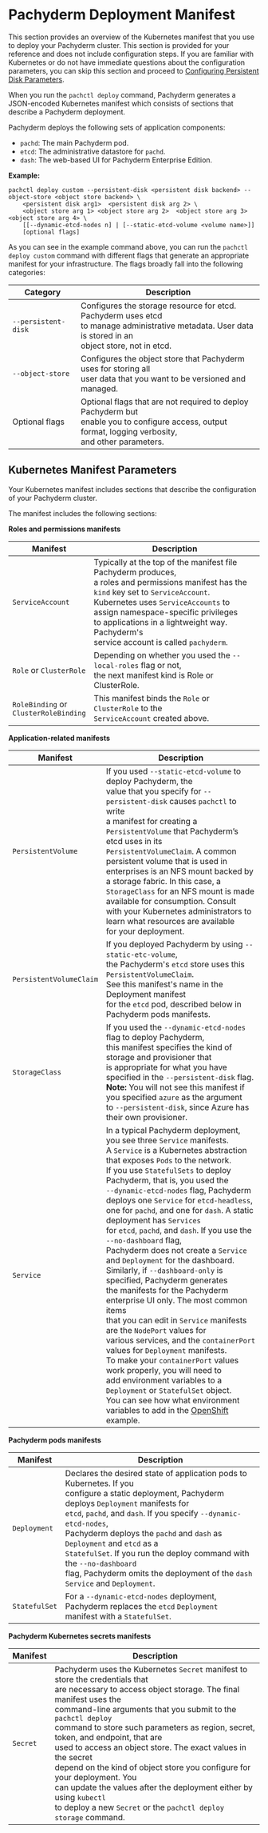 # Pachyderm Deployment Manifest

This section provides an overview of the Kubernetes manifest that you use to
deploy your Pachyderm cluster. This section is provided for your reference and
does not include configuration steps. If you are familiar with Kubernetes or do
not have immediate questions about the configuration parameters, you can skip
this section and proceed to
[Configuring Persistent Disk Parameters](deploy_custom_configuring_persistent_disk_parameters.md).

When you run the `pachctl deploy` command, Pachyderm generates a JSON-encoded
Kubernetes manifest which consists of sections that describe a Pachyderm
deployment.

Pachyderm deploys the following sets of application components:

-   `pachd`: The main Pachyderm pod.
-   `etcd`: The administrative datastore for `pachd`.
-   `dash`: The web-based UI for Pachyderm Enterprise Edition.

**Example:**

```
pachctl deploy custom --persistent-disk <persistent disk backend> --object-store <object store backend> \
    <persistent disk arg1>  <persistent disk arg 2> \
    <object store arg 1> <object store arg 2>  <object store arg 3>  <object store arg 4> \
    [[--dynamic-etcd-nodes n] | [--static-etcd-volume <volume name>]]
    [optional flags]
```

As you can see in the example command above, you can run the
`pachctl deploy custom` command with different flags that generate an
appropriate manifest for your infrastructure. The flags broadly fall into the
following categories:

| Category            | Description                                                                                                                                                     |
| ------------------- | --------------------------------------------------------------------------------------------------------------------------------------------------------------- |
| `--persistent-disk` | Configures the storage resource for etcd. Pachyderm uses etcd <br> to manage administrative metadata. User data is stored in an <br> object store, not in etcd. |
| `--object-store`    | Configures the object store that Pachyderm uses for storing all <br> user data that you want to be versioned and managed.                                       |
| Optional flags      | Optional flags that are not required to deploy Pachyderm but <br> enable you to configure access, output format, logging verbosity, <br>and other parameters.   |

## Kubernetes Manifest Parameters

Your Kubernetes manifest includes sections that describe the configuration of
your Pachyderm cluster.

The manifest includes the following sections:

**Roles and permissions manifests**

| Manifest                                   | Description                                                                                                                                                                                                                                                                                                                      |
| ------------------------------------------ | -------------------------------------------------------------------------------------------------------------------------------------------------------------------------------------------------------------------------------------------------------------------------------------------------------------------------------- |
| `ServiceAccount`                           | Typically at the top of the manifest file Pachyderm produces, <br> a roles and permissions manifest has the `kind` key set to `ServiceAccount`. <br> Kubernetes uses `ServiceAccounts` to assign namespace-specific privileges<br> to applications in a lightweight way. Pachyderm's <br> service account is called `pachyderm`. |
| `Role` or `ClusterRole`                    | Depending on whether you used the `--local-roles` flag or not, <br>the next manifest kind is Role or ClusterRole.                                                                                                                                                                                                                |
| `RoleBinding` or <br> `ClusterRoleBinding` | This manifest binds the `Role` or `ClusterRole` to the <br>`ServiceAccount` created above.                                                                                                                                                                                                                                       |

**Application-related manifests**

| Manifest                | Description                                                                                                                                                                                                                                                                                                                                                                                                                                                                                                                                                                                                                                                                                                                                                                                                                                                                                                                                                                                                                                                                                                                         |
| ----------------------- | ----------------------------------------------------------------------------------------------------------------------------------------------------------------------------------------------------------------------------------------------------------------------------------------------------------------------------------------------------------------------------------------------------------------------------------------------------------------------------------------------------------------------------------------------------------------------------------------------------------------------------------------------------------------------------------------------------------------------------------------------------------------------------------------------------------------------------------------------------------------------------------------------------------------------------------------------------------------------------------------------------------------------------------------------------------------------------------------------------------------------------------- |
| `PersistentVolume`      | If you used `--static-etcd-volume` to deploy Pachyderm, the <br> value that you specify for `--persistent-disk` causes `pachctl` to write <br> a manifest for creating a `PersistentVolume` that Pachyderm’s etcd uses in its <br> `PersistentVolumeClaim`. A common persistent volume that is used in <br>enterprises is an NFS mount backed by a storage fabric. In this case, a <br> `StorageClass` for an NFS mount is made available for consumption. Consult <br> with your Kubernetes administrators to learn what resources are available <br> for your deployment.                                                                                                                                                                                                                                                                                                                                                                                                                                                                                                                                                         |
| `PersistentVolumeClaim` | If you deployed Pachyderm by using `--static-etc-volume`, <br> the Pachyderm's `etcd` store uses this `PersistentVolumeClaim`.<br> See this manifest's name in the Deployment manifest <br> for the `etcd` pod, described below in Pachyderm pods manifests.                                                                                                                                                                                                                                                                                                                                                                                                                                                                                                                                                                                                                                                                                                                                                                                                                                                                        |
| `StorageClass`          | If you used the `--dynamic-etcd-nodes` flag to deploy Pachyderm, <br> this manifest specifies the kind of storage and provisioner that <br>is appropriate for what you have specified in the `--persistent-disk` flag. <br> **Note:** You will not see this manifest if you specified `azure` as the argument <br> to `--persistent-disk`, since Azure has their own provisioner.                                                                                                                                                                                                                                                                                                                                                                                                                                                                                                                                                                                                                                                                                                                                                   |
| `Service`               | In a typical Pachyderm deployment, you see three `Service` manifests.<br> A `Service` is a Kubernetes abstraction that exposes `Pods` to the network. <br> If you use `StatefulSets` to deploy Pachyderm, that is, you used the <br>`--dynamic-etcd-nodes` flag, Pachyderm deploys one `Service` for `etcd-headless`, <br>one for `pachd`, and one for `dash`. A static deployment has `Services` <br> for `etcd`, `pachd`, and `dash`. If you use the `--no-dashboard` flag, <br>Pachyderm does not create a `Service` and `Deployment` for the dashboard.<br> Similarly, if `--dashboard-only` is specified, Pachyderm generates <br> the manifests for the Pachyderm enterprise UI only. The most common items <br>that you can edit in `Service` manifests are the `NodePort` values for<br> various services, and the `containerPort` values for `Deployment` manifests.<br> To make your `containerPort` values work properly, you will need to <br> add environment variables to a `Deployment` or `StatefulSet` object. <br> You can see how what environment variables to add in the [OpenShift](../openshift.md) example. |

**Pachyderm pods manifests**

| Manifest      | Description                                                                                                                                                                                                                                                                                                                                                                                                                                                                |
| ------------- | -------------------------------------------------------------------------------------------------------------------------------------------------------------------------------------------------------------------------------------------------------------------------------------------------------------------------------------------------------------------------------------------------------------------------------------------------------------------------- |
| `Deployment`  | Declares the desired state of application pods to Kubernetes. If you <br> configure a static deployment, Pachyderm deploys `Deployment` manifests for <br> `etcd`, `pachd`, and `dash`. If you specify `--dynamic-etcd-nodes`, <br>Pachyderm deploys the `pachd` and `dash` as `Deployment` and `etcd` as a <br> `StatefulSet`. If you run the deploy command with the `--no-dashboard`<br> flag, Pachyderm omits the deployment of the `dash` `Service` and `Deployment`. |
| `StatefulSet` | For a `--dynamic-etcd-nodes` deployment, Pachyderm replaces the `etcd` `Deployment` <br> manifest with a `StatefulSet`.                                                                                                                                                                                                                                                                                                                                                    |

**Pachyderm Kubernetes secrets manifests**

| Manifest | Description                                                                                                                                                                                                                                                                                                                                                                                                                                                                                                                                                                                                        |
| -------- | ------------------------------------------------------------------------------------------------------------------------------------------------------------------------------------------------------------------------------------------------------------------------------------------------------------------------------------------------------------------------------------------------------------------------------------------------------------------------------------------------------------------------------------------------------------------------------------------------------------------ |
| `Secret` | Pachyderm uses the Kubernetes `Secret` manifest to store the credentials that <br> are necessary to access object storage. The final manifest uses the <br> command-line arguments that you submit to the `pachctl deploy` <br> command to store such parameters as region, secret, token, and endpoint, that are <br>used to access an object store. The exact values in the secret <br> depend on the kind of object store you configure for your deployment. You <br>can update the values after the deployment either by using `kubectl` <br>to deploy a new `Secret` or the `pachctl deploy storage` command. |
